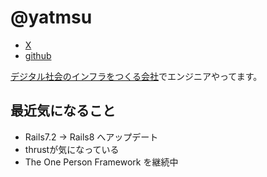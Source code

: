 # @yatmsu

- [X](https://x.com/yatmsu)
- [github](https://github.com/yatmsu)

[デジタル社会のインフラをつくる会社](https://biz.trustdock.io/)でエンジニアやってます。

## 最近気になること

* Rails7.2 → Rails8 へアップデート
* thrustが気になっている
* The One Person Framework を継続中

